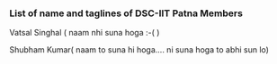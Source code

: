 ### List of name and taglines of DSC-IIT Patna Members 

Vatsal Singhal ( naam nhi suna hoga :-( )

Shubham Kumar( naam to suna hi hoga.... ni suna hoga to abhi sun lo)
